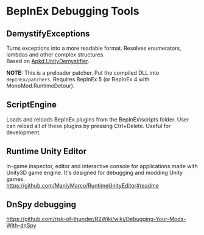 # BepInEx Debugging Tools

## DemystifyExceptions

Turns exceptions into a more readable format. Resolves enumerators, lambdas and other complex structures.  
Based on [Apkd.UnityDemystifier](https://github.com/apkd/Apkd.UnityDemystifier).

**NOTE:** This is a preloader patcher. Put the compiled DLL into `BepInEx/patchers`. Requires BepInEx 5 (or BepInEx 4 with MonoMod.RuntimeDetour).

## ScriptEngine
Loads and reloads BepInEx plugins from the BepInEx\scripts folder. User can reload all of these plugins by pressing Ctrl+Delete. Useful for development.

## Runtime Unity Editor
In-game inspector, editor and interactive console for applications made with Unity3D game engine. It's designed for debugging and modding Unity games.  
https://github.com/ManlyMarco/RuntimeUnityEditor#readme

## DnSpy debugging
https://github.com/risk-of-thunder/R2Wiki/wiki/Debugging-Your-Mods-With-dnSpy
